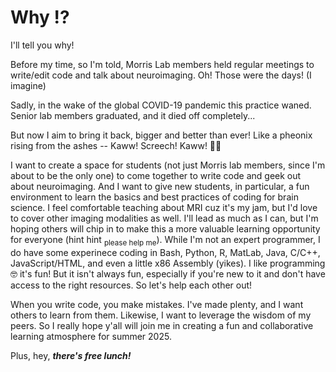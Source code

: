 # Why ⁉️

I'll tell you why! <br>

<p>Before my time, so I'm told, Morris Lab members held regular meetings to write/edit code and talk about neuroimaging. Oh! Those were the days! (I imagine)</p>
<p>Sadly, in the wake of the global COVID-19 pandemic this practice waned. Senior lab members graduated, and it died off completely... </p>
<p>But now I aim to bring it back, bigger and better than ever! Like a pheonix rising from the ashes -- Kaww! Screech! Kaww! 🐥🔥 </p>

<p> I want to create a space for students (not just Morris lab members, since I'm about to be the only one) to come together to write code and geek out about neuroimaging. And I want to give new students, in particular, a fun environment to learn the basics and best practices of coding for brain science. I feel comfortable teaching about MRI cuz it's my jam, but I'd love to cover other imaging modalities as well. I'll lead as much as I can, but I'm hoping others will chip in to make this a more valuable learning opportunity for everyone (hint hint <sub>please help me</sub>). While I'm not an expert programmer, I do have some experinece coding in Bash, Python, R, MatLab, Java, C/C++, JavaScript/HTML, and even a little x86 Assembly (yikes). I like programming 🤓 it's fun! But it isn't always fun, especially if you're new to it and don't have access to the right resources. So let's help each other out!
</p>
<p>
  When you write code, you make mistakes. I've made plenty, and I want others to learn from them. Likewise, I want to leverage the wisdom of my peers. So I really hope y'all will join me in creating a fun and collaborative learning atmosphere for summer 2025.
</p>

Plus, hey, ***there's free lunch!***

<br><br><br>
